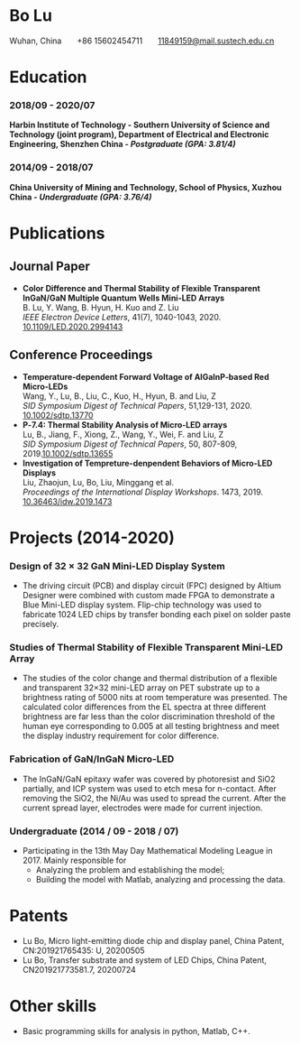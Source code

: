 # **Bo Lu**

Wuhan, China   &nbsp;&nbsp;&nbsp;&nbsp;&nbsp;  +86 15602454711 &nbsp;&nbsp;&nbsp;&nbsp;&nbsp; 11849159@mail.sustech.edu.cn

# **Education**

### 2018/09  - 2020/07
**Harbin Institute of Technology - Southern University of Science and Technology (joint program), Department of Electrical and Electronic Engineering, Shenzhen China - *Postgraduate  (GPA: 3.81/4)***

### 2014/09  - 2018/07
**China University of Mining and Technology, School of Physics, Xuzhou China - *Undergraduate (GPA: 3.76/4)***

# **Publications**
## **Journal Paper**
* **Color Difference and Thermal Stability of Flexible Transparent InGaN/GaN Multiple Quantum Wells Mini-LED Arrays**
<br>B. Lu, Y. Wang, B. Hyun, H. Kuo and Z. Liu
<br>*IEEE Electron Device Letters*, 41(7), 1040-1043, 2020. [10.1109/LED.2020.2994143](https://ieeexplore.ieee.org/document/9091823)

## **Conference Proceedings**
* **Temperature‐dependent Forward Voltage of AlGaInP‐based Red Micro‐LEDs**
<br>Wang, Y., Lu, B., Liu, C., Kuo, H., Hyun, B. and Liu, Z
<br>*SID Symposium Digest of Technical Papers*, 51,129-131, 2020. [10.1002/sdtp.13770](https://onlinelibrary.wiley.com/doi/abs/10.1002/sdtp.13770)
* **P‐7.4: Thermal Stability Analysis of Micro‐LED arrays**
<br>Lu, B., Jiang, F., Xiong, Z., Wang, Y., Wei, F. and Liu, Z
<br>*SID Symposium Digest of Technical Papers*, 50, 807-809, 2019.[10.1002/sdtp.13655](https://onlinelibrary.wiley.com/doi/abs/10.1002/sdtp.13655)
* **Investigation of Tempreture-denpendent Behaviors of Micro-LED Displays**
<br>Liu, Zhaojun, Lu, Bo, Liu, Minggang et al.
<br>*Proceedings of the International Display Workshops*. 1473, 2019. [10.36463/idw.2019.1473](https://confit.atlas.jp/guide/organizer/idw/idw2019/subject/MEET5-3/detail)


# **Projects (2014-2020)**
### **Design of 32 × 32 GaN Mini-LED Display System**
* The driving circuit (PCB) and display circuit (FPC) designed by Altium Designer were combined with custom made FPGA to demonstrate a Blue Mini-LED display system. Flip-chip technology was used to fabricate 1024 LED chips by transfer bonding each pixel on solder paste precisely.
### **Studies of Thermal Stability of Flexible Transparent Mini-LED Array**
* The studies of the color change and thermal distribution of a flexible and transparent 32×32 mini-LED array on PET substrate up to a brightness rating of 5000 nits at room temperature was presented. The calculated color differences from the EL spectra at three different brightness are far less than the color discrimination threshold of the human eye corresponding to 0.005 at all testing brightness and meet the display industry requirement for color difference.
### **Fabrication of GaN/InGaN Micro-LED**
* The InGaN/GaN epitaxy wafer was covered by photoresist and SiO2 partially, and ICP system was used to etch mesa for n-contact. After removing the SiO2, the Ni/Au was used to spread the current. After the current spread layer, electrodes were made for current injection.

### **Undergraduate (2014 / 09  - 2018 / 07)**
* Participating in the 13th May Day Mathematical Modeling League in 2017. Mainly responsible for 
  * Analyzing the problem and establishing the model; 
  * Building the model with Matlab, analyzing and processing the data.

# **Patents**
* Lu Bo, Micro light-emitting diode chip and display panel, China Patent, CN:201921765435: U, 20200505
* Lu Bo, Transfer substrate and system of LED Chips, China Patent, CN201921773581.7, 20200724
# **Other skills**
* Basic programming skills for analysis in python, Matlab, C++.

